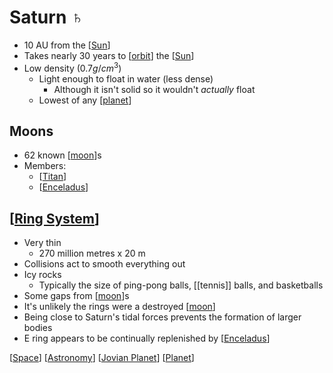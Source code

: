# Saturn ♄

- 10 AU from the [[Sun]]
- Takes nearly 30 years to [[orbit]] the [[Sun]]
- Low density ($0.7 g/cm^3$)
  - Light enough to float in water (less dense)
    - Although it isn't solid so it wouldn't _actually_ float
  - Lowest of any [[planet]]

## Moons

- 62 known [[moon]]s
- Members:
  - [[Titan]]
  - [[Enceladus]]

## [[Ring System]]

- Very thin
  - 270 million metres x 20 m
- Collisions act to smooth everything out
- Icy rocks
  - Typically the size of ping-pong balls, [[tennis]] balls, and basketballs
- Some gaps from [[moon]]s
- It's unlikely the rings were a destroyed [[moon]]
- Being close to Saturn's tidal forces prevents the formation of larger bodies
- E ring appears to be continually replenished by [[Enceladus]]

[[Space]] [[Astronomy]] [[Jovian Planet]] [[Planet]]

[//begin]: # "Autogenerated link references for markdown compatibility"
[Sun]: sun "Sun"
[orbit]: orbit "Orbit"
[Sun]: sun "Sun"
[planet]: planet "Planet"
[moon]: moon "Moon"
[Titan]: titan "Titan"
[Enceladus]: enceladus "Enceladus"
[Ring System]: ring-system "Ring System"
[moon]: moon "Moon"
[moon]: moon "Moon"
[Enceladus]: enceladus "Enceladus"
[Space]: space "Space"
[Astronomy]: astronomy "Astronomy"
[Jovian Planet]: jovian-planet "Jovian Planet"
[Planet]: planet "Planet"
[//end]: # "Autogenerated link references"